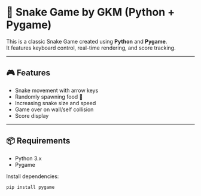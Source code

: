 # 🐍 Snake Game by GKM (Python + Pygame)

This is a classic Snake Game created using **Python** and **Pygame**.  
It features keyboard control, real-time rendering, and score tracking.

---

## 🎮 Features

- Snake movement with arrow keys
- Randomly spawning food 🍎
- Increasing snake size and speed
- Game over on wall/self collision
- Score display

---

## 📦 Requirements

- Python 3.x
- Pygame

Install dependencies:

```bash
pip install pygame
